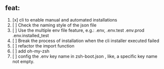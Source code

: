 ## feat:

1. [x] cli to enable manual and automated installations
2. [ ] Check the naming style of the json file
3. [ ] Use the multiple env file feature, e.g.: .env, .env.test .env.prod .env.installed_test
4. [ ] Break the process of installation when the cli installer executed failed
5. [ ] refactor the import function
6. [ ] add oh-my-zsh 
7. [ ] config the .env key name in zsh-boot.json , like, a specific key name not empty.